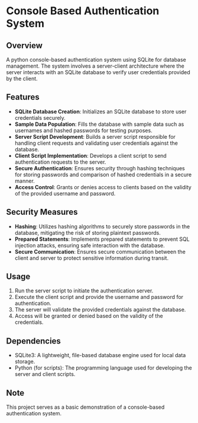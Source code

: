 # Console Based Authentication System

## Overview
A python console-based authentication system using SQLite for database management. The system involves a server-client architecture where the server interacts with an SQLite database to verify user credentials provided by the client.

## Features
- **SQLite Database Creation**: Initializes an SQLite database to store user credentials securely.
- **Sample Data Population**: Fills the database with sample data such as usernames and hashed passwords for testing purposes.
- **Server Script Development**: Builds a server script responsible for handling client requests and validating user credentials against the database.
- **Client Script Implementation**: Develops a client script to send authentication requests to the server.
- **Secure Authentication**: Ensures security through hashing techniques for storing passwords and comparison of hashed credentials in a secure manner.
- **Access Control**: Grants or denies access to clients based on the validity of the provided username and password.

## Security Measures
- **Hashing**: Utilizes hashing algorithms to securely store passwords in the database, mitigating the risk of storing plaintext passwords.
- **Prepared Statements**: Implements prepared statements to prevent SQL injection attacks, ensuring safe interaction with the database.
- **Secure Communication**: Ensures secure communication between the client and server to protect sensitive information during transit.

## Usage
1. Run the server script to initiate the authentication server.
2. Execute the client script and provide the username and password for authentication.
3. The server will validate the provided credentials against the database.
4. Access will be granted or denied based on the validity of the credentials.

## Dependencies
- SQLite3: A lightweight, file-based database engine used for local data storage.
- Python (for scripts): The programming language used for developing the server and client scripts.

## Note
This project serves as a basic demonstration of a console-based authentication system.

